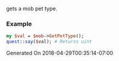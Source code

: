 gets a mob pet type.
### Example

```perl
my $val = $mob->GetPetType();
quest::say($val); # Returns uint
```


Generated On 2018-04-29T00:35:14-07:00